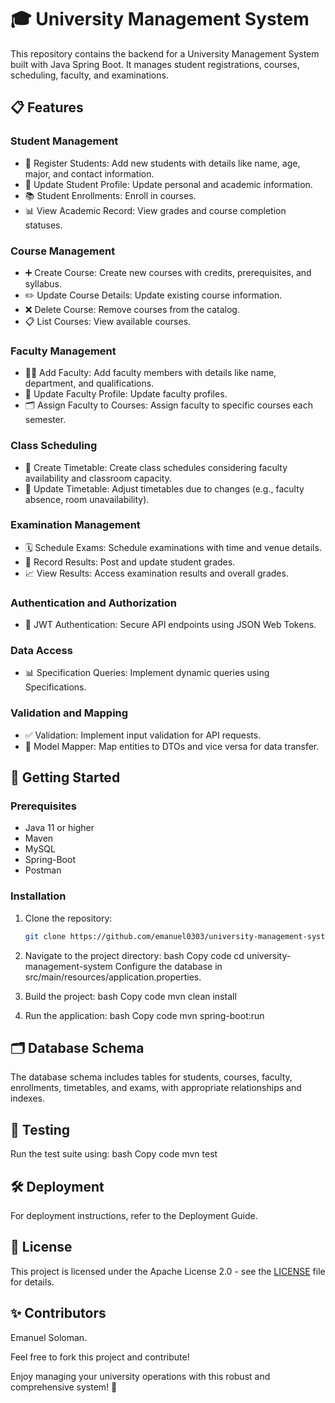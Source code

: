 # 🎓 University Management System

This repository contains the backend for a University Management System built with Java Spring Boot. It manages student registrations, courses, scheduling, faculty, and examinations.

## 📋 Features

### Student Management
- 📝 Register Students: Add new students with details like name, age, major, and contact information.
- 🔄 Update Student Profile: Update personal and academic information.
- 📚 Student Enrollments: Enroll in courses.
- 📊 View Academic Record: View grades and course completion statuses.

### Course Management
- ➕ Create Course: Create new courses with credits, prerequisites, and syllabus.
- ✏️ Update Course Details: Update existing course information.
- ❌ Delete Course: Remove courses from the catalog.
- 📋 List Courses: View available courses.

### Faculty Management
- 🧑‍🏫 Add Faculty: Add faculty members with details like name, department, and qualifications.
- 🔄 Update Faculty Profile: Update faculty profiles.
- 🗂️ Assign Faculty to Courses: Assign faculty to specific courses each semester.

### Class Scheduling
- 📅 Create Timetable: Create class schedules considering faculty availability and classroom capacity.
- 🔄 Update Timetable: Adjust timetables due to changes (e.g., faculty absence, room unavailability).

### Examination Management
- 🗓️ Schedule Exams: Schedule examinations with time and venue details.
- 📝 Record Results: Post and update student grades.
- 📈 View Results: Access examination results and overall grades.

### Authentication and Authorization
- 🔐 JWT Authentication: Secure API endpoints using JSON Web Tokens.
  
### Data Access
- 📊 Specification Queries: Implement dynamic queries using Specifications.
  
### Validation and Mapping
- ✅ Validation: Implement input validation for API requests.
- 🔄 Model Mapper: Map entities to DTOs and vice versa for data transfer.

## 🚀 Getting Started

### Prerequisites
- Java 11 or higher
- Maven
- MySQL
- Spring-Boot
- Postman

### Installation

1. Clone the repository:
   ```bash
   git clone https://github.com/emanuel0303/university-management-system-api-java-spring-boot

2. Navigate to the project directory:
    bash
    Copy code
    cd university-management-system
    Configure the database in src/main/resources/application.properties.

3. Build the project:
    bash
    Copy code
    mvn clean install

4. Run the application:
    bash
    Copy code
    mvn spring-boot:run

## 🗂️ Database Schema
The database schema includes tables for students, courses, faculty, enrollments, timetables, and exams, with appropriate relationships and indexes.

## 🧪 Testing
Run the test suite using:
bash
Copy code
mvn test
## 🛠️ Deployment
For deployment instructions, refer to the Deployment Guide.

## 📄 License

This project is licensed under the Apache License 2.0 - see the [LICENSE](LICENSE) file for details.


## ✨ Contributors
Emanuel Soloman.

Feel free to fork this project and contribute!

Enjoy managing your university operations with this robust and comprehensive system! 🎉
